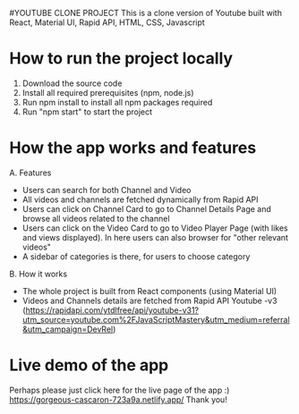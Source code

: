 #YOUTUBE CLONE PROJECT
This is a clone version of Youtube built with React, Material UI, Rapid API, HTML, CSS, Javascript

# How to run the project locally
1. Download the source code
2. Install all required prerequisites (npm, node.js)
3. Run npm install to install all npm packages required
4. Run "npm start" to start the project

# How the app works and features
A. Features
- Users can search for both Channel and Video
- All videos and channels are fetched dynamically from Rapid API
- Users can click on Channel Card to go to Channel Details Page and browse all videos related to the channel
- Users can click on the Video Card to go to Video Player Page (with likes and views displayed). In here users can also browser for "other relevant videos"
- A sidebar of categories is there, for users to choose category

B. How it works
- The whole project is built from React components (using Material UI)
- Videos and Channels details are fetched from Rapid API Youtube -v3 (https://rapidapi.com/ytdlfree/api/youtube-v31?utm_source=youtube.com%2FJavaScriptMastery&utm_medium=referral&utm_campaign=DevRel)

# Live demo of the app
Perhaps please just click here for the live page of the app :) https://gorgeous-cascaron-723a9a.netlify.app/
Thank you!
